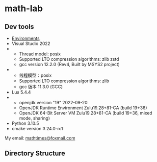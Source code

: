 # math-lab

## Dev tools

+ [Environments](http://www.cnblogs.com/YHFBlogs/p/15456973.html)
+ Visual Studio 2022
+ * Thread model: posix
  * Supported LTO compression algorithms: zlib zstd
  * gcc version 12.2.0 (Rev4, Built by MSYS2 project)
+ * 线程模型：posix
  * Supported LTO compression algorithms: zlib
  * gcc 版本 11.3.0 (GCC)
+ Lua 5.4.4
+ * openjdk version "19" 2022-09-20
  * OpenJDK Runtime Environment Zulu19.28+81-CA (build 19+36)
  * OpenJDK 64-Bit Server VM Zulu19.28+81-CA (build 19+36, mixed mode, sharing)
+ Python 3.10.5
+ cmake version 3.24.0-rc1

My email: mathtimes@foxmail.com

## Directory Structure

